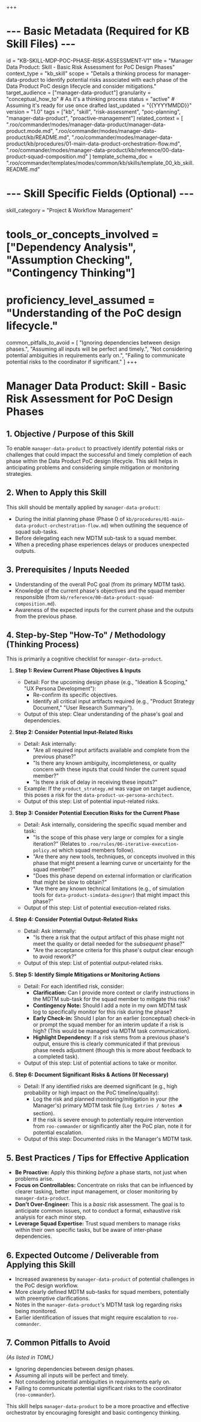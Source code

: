 +++
# --- Basic Metadata (Required for KB Skill Files) ---
id = "KB-SKILL-MDP-POC-PHASE-RISK-ASSESSMENT-V1"
title = "Manager Data Product: Skill - Basic Risk Assessment for PoC Design Phases"
context_type = "kb_skill"
scope = "Details a thinking process for manager-data-product to identify potential risks associated with each phase of the Data Product PoC design lifecycle and consider mitigations."
target_audience = ["manager-data-product"]
granularity = "conceptual_how_to" # As it's a thinking process
status = "active" # Assuming it's ready for use once drafted
last_updated = "{{YYYYMMDD}}"
version = "1.0"
tags = ["kb", "skill", "risk-assessment", "poc-planning", "manager-data-product", "proactive-management"]
related_context = [
    ".roo/commander/modes/manager-data-product/manager-data-product.mode.md",
    ".roo/commander/modes/manager-data-product/kb/README.md",
    ".roo/commander/modes/manager-data-product/kb/procedures/01-main-data-product-orchestration-flow.md",
    ".roo/commander/modes/manager-data-product/kb/reference/00-data-product-squad-composition.md"
]
template_schema_doc = ".roo/commander/templates/modes/common/kb/skills/template_00_kb_skill.README.md"

# --- Skill Specific Fields (Optional) ---
skill_category = "Project & Workflow Management"
# tools_or_concepts_involved = ["Dependency Analysis", "Assumption Checking", "Contingency Thinking"]
# proficiency_level_assumed = "Understanding of the PoC design lifecycle."
common_pitfalls_to_avoid = [
    "Ignoring dependencies between design phases.",
    "Assuming all inputs will be perfect and timely.",
    "Not considering potential ambiguities in requirements early on.",
    "Failing to communicate potential risks to the coordinator if significant."
]
+++

# Manager Data Product: Skill - Basic Risk Assessment for PoC Design Phases

## 1. Objective / Purpose of this Skill

To enable `manager-data-product` to proactively identify potential risks or challenges that could impact the successful and timely completion of each phase within the Data Product PoC design lifecycle. This skill helps in anticipating problems and considering simple mitigation or monitoring strategies.

## 2. When to Apply this Skill

This skill should be mentally applied by `manager-data-product`:
*   During the initial planning phase (Phase 0 of `kb/procedures/01-main-data-product-orchestration-flow.md`) when outlining the sequence of squad sub-tasks.
*   Before delegating each new MDTM sub-task to a squad member.
*   When a preceding phase experiences delays or produces unexpected outputs.

## 3. Prerequisites / Inputs Needed

*   Understanding of the overall PoC goal (from its primary MDTM task).
*   Knowledge of the current phase's objectives and the squad member responsible (from `kb/reference/00-data-product-squad-composition.md`).
*   Awareness of the expected inputs for the current phase and the outputs from the previous phase.

## 4. Step-by-Step "How-To" / Methodology (Thinking Process)

This is primarily a cognitive checklist for `manager-data-product`.

1.  **Step 1: Review Current Phase Objectives & Inputs**
    *   Detail: For the upcoming design phase (e.g., "Ideation & Scoping," "UX Persona Development"):
        *   Re-confirm its specific objectives.
        *   Identify all critical input artifacts required (e.g., "Product Strategy Document," "User Research Summary").
    *   Output of this step: Clear understanding of the phase's goal and dependencies.

2.  **Step 2: Consider Potential Input-Related Risks**
    *   Detail: Ask internally:
        *   "Are all required input artifacts available and complete from the previous phase?"
        *   "Is there any known ambiguity, incompleteness, or quality concern with these inputs that could hinder the current squad member?"
        *   "Is there a risk of delay in receiving these inputs?"
    *   Example: If the `product_strategy.md` was vague on target audience, this poses a risk for the `data-product-ux-persona-architect`.
    *   Output of this step: List of potential input-related risks.

3.  **Step 3: Consider Potential Execution Risks for the Current Phase**
    *   Detail: Ask internally, considering the specific squad member and task:
        *   "Is the scope of this phase very large or complex for a single iteration?" (Relates to `.roo/rules/06-iterative-execution-policy.md` which squad members follow).
        *   "Are there any new tools, techniques, or concepts involved in this phase that might present a learning curve or uncertainty for the squad member?"
        *   "Does this phase depend on external information or clarification that might be slow to obtain?"
        *   "Are there any known technical limitations (e.g., of simulation tools for `data-product-simdata-designer`) that might impact this phase?"
    *   Output of this step: List of potential execution-related risks.

4.  **Step 4: Consider Potential Output-Related Risks**
    *   Detail: Ask internally:
        *   "Is there a risk that the output artifact of this phase might not meet the quality or detail needed for the *subsequent* phase?"
        *   "Are the acceptance criteria for this phase's output clear enough to avoid rework?"
    *   Output of this step: List of potential output-related risks.

5.  **Step 5: Identify Simple Mitigations or Monitoring Actions**
    *   Detail: For each identified risk, consider:
        *   **Clarification:** Can I provide more context or clarify instructions in the MDTM sub-task for the squad member to mitigate this risk?
        *   **Contingency Note:** Should I add a note in my own MDTM task log to specifically monitor for this risk during the phase?
        *   **Early Check-in:** Should I plan for an earlier (conceptual) check-in or prompt the squad member for an interim update if a risk is high? (This would be managed via MDTM task communication).
        *   **Highlight Dependency:** If a risk stems from a previous phase's output, ensure this is clearly communicated if that previous phase needs adjustment (though this is more about feedback to a completed task).
    *   Output of this step: List of potential actions to take or monitor.

6.  **Step 6: Document Significant Risks & Actions (If Necessary)**
    *   Detail: If any identified risks are deemed significant (e.g., high probability or high impact on the PoC timeline/quality):
        *   Log the risk and planned monitoring/mitigation in your (the Manager's) primary MDTM task file (`Log Entries / Notes 🪵` section).
        *   If the risk is severe enough to potentially require intervention from `roo-commander` or significantly alter the PoC plan, note it for potential escalation.
    *   Output of this step: Documented risks in the Manager's MDTM task.

## 5. Best Practices / Tips for Effective Application

*   **Be Proactive:** Apply this thinking *before* a phase starts, not just when problems arise.
*   **Focus on Controllables:** Concentrate on risks that can be influenced by clearer tasking, better input management, or closer monitoring by `manager-data-product`.
*   **Don't Over-Engineer:** This is a *basic* risk assessment. The goal is to anticipate common issues, not to conduct a formal, exhaustive risk analysis for each minor step.
*   **Leverage Squad Expertise:** Trust squad members to manage risks within their own specific tasks, but be aware of inter-phase dependencies.

## 6. Expected Outcome / Deliverable from Applying this Skill

*   Increased awareness by `manager-data-product` of potential challenges in the PoC design workflow.
*   More clearly defined MDTM sub-tasks for squad members, potentially with preemptive clarifications.
*   Notes in the `manager-data-product`'s MDTM task log regarding risks being monitored.
*   Earlier identification of issues that might require escalation to `roo-commander`.

## 7. Common Pitfalls to Avoid
*(As listed in TOML)*
*   Ignoring dependencies between design phases.
*   Assuming all inputs will be perfect and timely.
*   Not considering potential ambiguities in requirements early on.
*   Failing to communicate potential significant risks to the coordinator (`roo-commander`).

This skill helps `manager-data-product` to be a more proactive and effective orchestrator by encouraging foresight and basic contingency thinking.